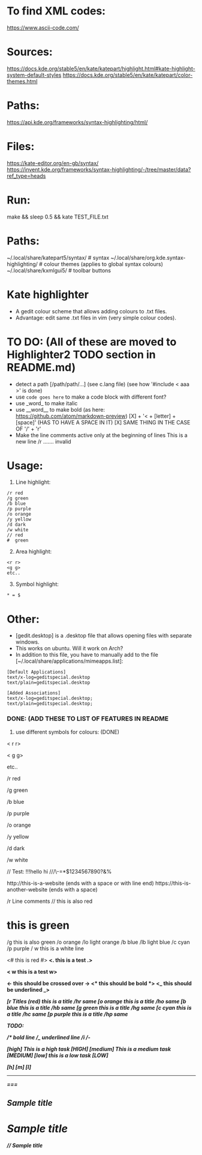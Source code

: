 # To find XML codes:
https://www.ascii-code.com/

# Sources:
https://docs.kde.org/stable5/en/kate/katepart/highlight.html#kate-highlight-system-default-styles
https://docs.kde.org/stable5/en/kate/katepart/color-themes.html

# Paths:
https://api.kde.org/frameworks/syntax-highlighting/html/

# Files:
https://kate-editor.org/en-gb/syntax/
https://invent.kde.org/frameworks/syntax-highlighting/-/tree/master/data?ref_type=heads

# Run:
make && sleep 0.5 && kate TEST_FILE.txt

# Paths:
~/.local/share/katepart5/syntax/ # syntax
~/.local/share/org.kde.syntax-highlighting/ # colour themes (applies to global syntax colours)
~/.local/share/kxmlgui5/ # toolbar buttons

# Kate highlighter
* A gedit colour scheme that allows adding colours to .txt files.
* Advantage: edit same .txt files in vim (very simple colour codes).

# TO DO: (All of these are moved to Highlighter2 TODO section in README.md)
  * detect a path [/path/path/...] (see c.lang file) (see how '#include < aaa >' is done)
  * use ` code goes here ` to make a code block with different font?
  * use \_word\_ to make italic
  * use \_\_word\_\_ to make bold (as here: https://github.com/atom/markdown-preview)
[X] + '< + [letter] + [space]' (HAS TO HAVE A SPACE IN IT)
[X] SAME THING IN THE CASE OF '/' + 'r'
* Make the line comments active only at the beginning of lines
This is a new line /r ....... invalid

# Usage:
1. Line highlight:
```
/r red
/g green
/b blue
/p purple
/o orange
/y yellow
/d dark
/w white
// red
#  green
```

2. Area highlight:
```
<r r>
<g g>
etc..
```

3. Symbol highlight:
```
* = $
```

# Other:
* [gedit.desktop] is a .desktop file that allows opening files with separate windows.
* This works on ubuntu. Will it work on Arch?
* In addition to this file, you have to manually add to the file [~/.local/share/applications/mimeapps.list]:
```
[Default Applications]
text/x-log=geditspecial.desktop
text/plain=geditspecial.desktop

[Added Associations]
text/x-log=geditspecial.desktop;
text/plain=geditspecial.desktop;
```

### DONE: (ADD THESE TO LIST OF FEATURES IN README

1. use different symbols for colours: (DONE)

< r r>

< g g>

etc..

/r red

/g green

/b blue

/p purple

/o orange

/y yellow

/d dark

/w white

// Test:
!!!hello hi
///\\\-=*$1234567890?&%

http://this-is-a-website (ends with a space or with line end)
https://this-is-another-website (ends with a space)

/r  Line comments
//  this is also red
#   this is green
/g  this is also green
/o  orange
/lo light orange
/b  blue
/lb light blue
/c  cyan
/p  purple
/ w this is a white line


<r  Block comments r> 
<#  this is red #>
<lo this is a test lo>
<o  this is a test o>
<b  this is a test b>
<lb this is a test lb>
<c  this is a test c>
<g  this is a test g>
<lg this is a test lg>
<.  this is a test .>
<p  this is a test p>
< w this is a test w>
<d  this is a test d>


<- this should be crossed over ->
<* this should be bold *>
<_ this should be underlined _>
<i this should be italics i>


[r Titles (red) this is a title
/hr same
[o orange this is a title
/ho same
[b blue this is a title
/hb same
[g green this is a title
/hg same
[c cyan this is a title
/hc same
[p purple this is a title
/hp same


TODO:

/* bold line
/_ underlined line
/i
/-


[high] This is a high task [HIGH]
[medium] This is a medium task [MEDIUM]
[low] this is a low task [LOW]

[h]
[m]
[l]

---
===

## Sample title
# Sample title
// Sample title
